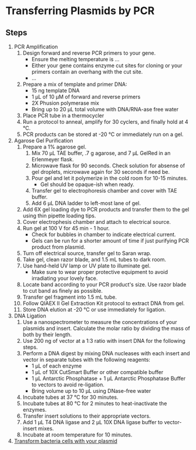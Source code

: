 # Transferring Plasmids by PCR

## Steps

1. PCR Amplification
    1. Design forward and reverse PCR primers to your gene.
        * Ensure the melting temperature is ...
        * Either your gene contains enzyme cut sites for cloning or your primers
          contain an overhang with the cut site.
        * ...
    2. Prepare a mix of template and primer DNA:
        * 15 ng template DNA
        * 1 μL of 10 μM of forward and reverse primers
        * 2X Phusion polymerase mix
        * Bring up to 20 μL total volume with DNA/RNA-ase free water
    3. Place PCR tube in a thermocycler
    4. Run a protocol to anneal, amplify for 30 cyclers, and finally hold at 4 °C.
    5. PCR products can be stored at -20 °C or immediately run on a gel.
2. Agarose Gel Purification
    1. Prepare a 1% agarose gel.
        1. Mix 70 μL TAE buffer, .7 g agarose, and 7 μL GelRed in an Erlenmeyer
           flask.
        2. Microwave flask for 90 seconds. Check solution for absense of gel
           droplets, microwave again for 30 seconds if need be.
        3. Pour gel and let it polymerize in the cold room for 10-15 minutes.
            * Gel should be opaque-ish when ready.
        4. Transfer gel to electrophoresis chamber and cover with TAE buffer.
        5. Add 6 μL DNA ladder to left-most lane of gel.
    2. Add 6X gel loading dye to PCR products and transfer them to the gel using
       thin pipette loading tips.
    3. Cover electrophesis chamber and attach to electrical source.
    4. Run gel at 100 V for 45 min - 1 hour.
        * Check for bubbles in chamber to indicate electrical current.
        * Gels can be run for a shorter amount of time if just purifying PCR
          product from plasmid.
    5. Turn off electrical source, transfer gel to Saran wrap.
    6. Take gel, clean razor blade, and 1.5 mL tubes to dark room.
    7. Use hand-held UV lamp or UV plate to illuminate gel.
        * Make sure to wear proper protective equipment to avoid irradiating
          your lovely face.
    8. Locate band according to your PCR product's size. Use razor blade to cut
        band as finely as possible.
    9. Transfer gel fragment into 1.5 mL tube.
    10. Follow QIAEX II Gel Extraction Kit protocol to extract DNA from gel.
    11. Store DNA elution at -20 °C or use immediately for ligation.
3. DNA Ligation
    1. Use a nanospectrometer to measure the concentrations of your plasmids
       and insert. Calculate the molar ratio by dividing the mass of both by
       their length.
    2. Use 200 ng of vector at a 1:3 ratio with insert DNA for the following
       steps.
    3. Perform a DNA digest by mixing DNA nucleases with each insert and vector
       in separate tubes with the following reagents:
        * 1 μL of each enzyme
        * 1 μL of 10X CutSmart Buffer or other compatible buffer
        * 1 μL Antarctic Phosphatase + 1 μL Antarctic Phosphatase Buffer to
          vectors to avoid re-ligation.
        * Bring volume up to 10 μL using DNase-free water
    4. Incubate tubes at 37 °C for 30 minutes.
    5. Incubate tubes at 80 °C for 2 minutes to heat-inactivate the enzymes.
    6. Transfer insert solutions to their appropriate vectors.
    7. Add 1 μL T4 DNA ligase and 2 μL 10X DNA ligase buffer to vector-insert
       mixes.
    8. Incubate at room temperature for 10 minutes.
4. [Transform bacteria cells with your plasmid](heat_shock_transformation.md)
